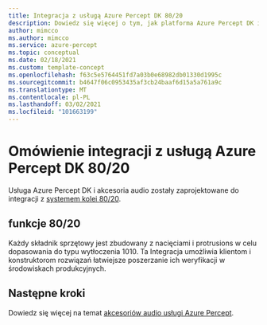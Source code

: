 ```yaml
---
title: Integracja z usługą Azure Percept DK 80/20
description: Dowiedz się więcej o tym, jak platforma Azure Percept DK integruje się z systemem kolei 80/20.
author: mimcco
ms.author: mimcco
ms.service: azure-percept
ms.topic: conceptual
ms.date: 02/18/2021
ms.custom: template-concept
ms.openlocfilehash: f63c5e5764451fd7a03b0e68982db01330d1995c
ms.sourcegitcommit: b4647f06c0953435af3cb24baaf6d15a5a761a9c
ms.translationtype: MT
ms.contentlocale: pl-PL
ms.lasthandoff: 03/02/2021
ms.locfileid: "101663199"
---
```

# <a name="azure-percept-dk-8020-integration-overview"></a>Omówienie integracji z usługą Azure Percept DK 80/20

Usługa Azure Percept DK i akcesoria audio zostały zaprojektowane do integracji z [systemem kolei 80/20](https://8020.net/).

## <a name="8020-features"></a>funkcje 80/20

Każdy składnik sprzętowy jest zbudowany z nacięciami i protrusions w celu dopasowania do typu wytłoczenia 1010. Ta Integracja umożliwia klientom i konstruktorom rozwiązań łatwiejsze poszerzanie ich weryfikacji w środowiskach produkcyjnych.

<!---
## Check out this video for more information on how to use Azure Percept DK with 80/20
--->

## <a name="next-steps"></a>Następne kroki

Dowiedz się więcej na temat [akcesoriów audio usługi Azure Percept](./overview-azure-percept-audio.md).